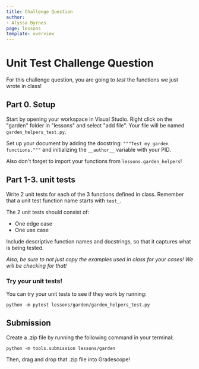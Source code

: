 ```yaml
---
title: Challenge Question 
author:
- Alyssa Byrnes
page: lessons
template: overview
---
```


# Unit Test Challenge Question

For this challenge question, you are going to *test* the functions we just wrote in class!

## Part 0. Setup

Start by opening your workspace in Visual Studio. Right click on the "garden" folder in "lessons" and select "add file". Your file will be named `garden_helpers_test.py`.

Set up your document by adding the docstring:
`"""Test my garden functions."""` and initializing the `__author__` variable with your PID.

Also don't forget to import your functions from `lessons.garden_helpers`!

## Part 1-3. unit tests

Write 2 unit tests for each of the 3 functions defined in class. Remember that a unit test function name starts with `test_`.

The 2 unit tests should consist of:

* One edge case
* One use case

Include descriptive function names and docstrings, so that it captures what is being tested.

*Also, be sure to not just copy the examples used in class for your cases! We will be checking for that!*

### Try your unit tests!

You can try your unit tests to see if they work by running:

`python -m pytest lessons/garden/garden_helpers_test.py`

## Submission

Create a .zip file by running the following command in your terminal:

```python -m tools.submission lessons/garden```


Then, drag and drop that .zip file into Gradescope!
